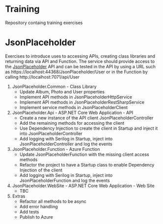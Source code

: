 # Training
Repository containg training exercises

# JsonPlaceholder
Exercises to introduce uses to accessing APIs, creating class libraries and returning data via API and Function. The service should provide access to the [JsonPlaceholder](https://jsonplaceholder.typicode.com/) API and can be tested in the API by using a URL such as https://localhost:44368/JsonPlaceholder/User or in the Function by calling http://localhost:7071/api/User

1. JsonPlaceholder.Common - Class Library
   * Update Album, Photo and User properties
   * Implement API methods in JsonPlaceholderHttpService
   * Implement API methods in JsonPlaceholderRestSharpService
   * Implement service methods in JsonPlaceholderClient
2. JsonPlaceholder.Api - ASP.NET Core Web Application - API
   * Create a new instance of the API client JsonPlaceholderController
   * Add the remaining methods for accessing the client
   * Use Dependency Injection to create the client in Startup and inject it into JsonPlaceholderController
   * Add logging with Serilog in Startup, inject into JsonPlaceholderController and log the events
3. JsonPlaceholder.Function - Azure Function
   * Update JsonPlaceholderFunction with the missing client access methods
   * Refactor the project to have a Startup class to enable Dependency Injection of the client
   * Add logging with Serilog in Startup, inject into JsonPlaceholderFunction and log the events
4. JsonPlaceholder.WebSite - ASP.NET Core Web Application - Web Site
   * TBC
5. Extras
   * Refactor all methods to be async
   * Add error handling
   * Add tests
   * Publish to Azure
